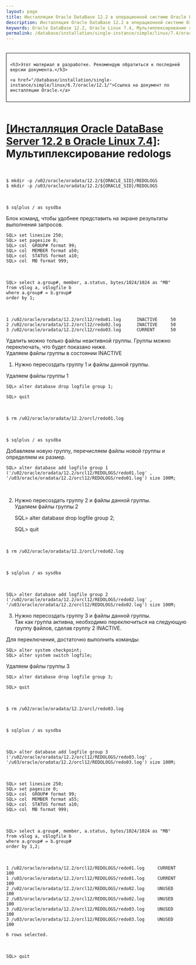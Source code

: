 ```yaml
---
layout: page
title: Инсталляция Oracle DataBase 12.2 в операционной системе Oracle Linux 7.4 - Мультиплексирование redologs
description: Инсталляция Oracle DataBase 12.2 в операционной системе Oracle Linux 7.4 - Мультиплексирование redologs
keywords: Oracle DataBase 12.2, Oracle Linux 7.4, Мультиплексирование redologs
permalink: /database/installation/single-instance/simple/linux/7.4/oracle/12.2/oracle-redologs-multiplexing/
---
```


<br/>

<div style="padding:10px; border:thin solid black;">

	<h3>Этот материал в разработке. Рекомендую обратиться к последней версии документа.</h3>

    <a href="/database/installation/single-instance/simple/linux/6.7/oracle/12.1/">Ссылка на документ по инсталляции Oracle.</a>

</div>

<br/>

# <a href="/database/installation/single-instance/simple/linux/7.4/oracle/12.2/">[Инсталляция Oracle DataBase Server 12.2 в Oracle Linux 7.4]</a>: Мультиплексирование redologs

<br/>

	$ mkdir -p /u02/oracle/oradata/12.2/${ORACLE_SID}/REDOLOGS
	$ mkdir -p /u03/oracle/oradata/12.2/${ORACLE_SID}/REDOLOGS


<br/>

	$ sqlplus / as sysdba


Блок команд, чтобы удобнее представить на экране результаты выполнения запросов.


	SQL> set linesize 250;
	SQL> set pagesize 0;
	SQL> col  GROUP# format 99;
	SQL> col  MEMBER format a50;
	SQL> col  STATUS format a10;
	SQL> col  MB format 999;

<br/>

	SQL> select a.group#, member, a.status, bytes/1024/1024 as "MB"
	from v$log a, v$logfile b
	where a.group# = b.group#
	order by 1;

<br/>

	1 /u02/oracle/oradata/12.2/orcl12/redo01.log	  INACTIVE     50
	2 /u02/oracle/oradata/12.2/orcl12/redo02.log	  INACTIVE     50
	3 /u02/oracle/oradata/12.2/orcl12/redo03.log	  CURRENT      50


Удалить можно только файлы неактивной группы. Группы можно переключать, что будет показано ниже.  
Удаляем файлы группы в состоянии INACTIVE


1) Нужно пересоздать группу 1 и файлы данной группы.


Удаляем файлы группы 1

	SQL> alter database drop logfile group 1;

	SQL> quit

<br/>

	$ rm /u02/oracle/oradata/12.2/orcl/redo01.log

<br/>

	$ sqlplus / as sysdba


Добавляем новую группу, перечисляем файлы новой группы и определяем их размер.

	SQL> alter database add logfile group 1 ('/u02/oracle/oradata/12.2/orcl12/REDOLOGS/redo01.log' , '/u03/oracle/oradata/12.2/orcl12/REDOLOGS/redo01.log') size 100M;

<br/>

2) Нужно пересоздать группу 2 и файлы данной группы.<br/>
Удаляем файлы группы 2


	SQL> alter database drop logfile group 2;

	SQL> quit

<br/>

	$ rm /u02/oracle/oradata/12.2/orcl/redo02.log



<br/>

	$ sqlplus / as sysdba

<br/>

	SQL> alter database add logfile group 2 ('/u02/oracle/oradata/12.2/orcl12/REDOLOGS/redo02.log' , '/u03/oracle/oradata/12.2/orcl12/REDOLOGS/redo02.log') size 100M;


3) Нужно пересоздать группу 3 и файлы данной группы.<br/>
Так как группа активна, необходимо переключиться на следующую группу файлов, сделав группу 2 INACTIVE.


Для переключения, достаточно выполнить команды:


	SQL> alter system checkpoint;
	SQL> alter system switch logfile;


Удаляем файлы группы 3

	SQL> alter database drop logfile group 3;

	SQL> quit

<br/>

	$ rm /u02/oracle/oradata/12.2/orcl/redo03.log


<br/>

	$ sqlplus / as sysdba

<br/>

	SQL> alter database add logfile group 3 ('/u02/oracle/oradata/12.2/orcl12/REDOLOGS/redo03.log' , '/u03/oracle/oradata/12.2/orcl12/REDOLOGS/redo03.log') size 100M;

<br/>


	SQL> set linesize 250;
	SQL> set pagesize 0;
	SQL> col  GROUP# format 99;
	SQL> col  MEMBER format a55;
	SQL> col  STATUS format a10;
	SQL> col  MB format 999;

<br/>

	SQL> select a.group#, member, a.status, bytes/1024/1024 as "MB"
	from v$log a, v$logfile b
	where a.group# = b.group#
	order by 1,2;



<br/>

	1 /u02/oracle/oradata/12.2/orcl12/REDOLOGS/redo01.log     CURRENT	   100
	1 /u03/oracle/oradata/12.2/orcl12/REDOLOGS/redo01.log     CURRENT	   100
	2 /u02/oracle/oradata/12.2/orcl12/REDOLOGS/redo02.log     UNUSED	   100
	2 /u03/oracle/oradata/12.2/orcl12/REDOLOGS/redo02.log     UNUSED	   100
	3 /u02/oracle/oradata/12.2/orcl12/REDOLOGS/redo03.log     UNUSED	   100
	3 /u03/oracle/oradata/12.2/orcl12/REDOLOGS/redo03.log     UNUSED	   100

	6 rows selected.


<br/>

	SQL> quit
